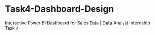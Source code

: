 # Task4-Dashboard-Design
Interactive Power BI Dashboard for Sales Data | Data Analyst Internship Task 4

